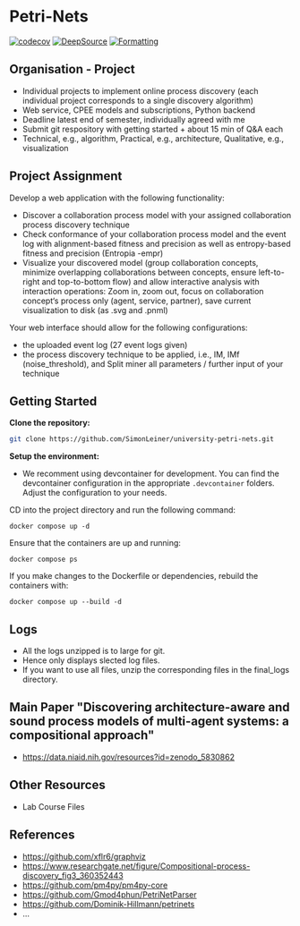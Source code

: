 # Petri-Nets

[![codecov](https://codecov.io/gh/SimonLeiner/university-petri-nets/graph/badge.svg?token=ylPOjFIKvY)](https://codecov.io/gh/SimonLeiner/university-petri-nets)
[![DeepSource](https://app.deepsource.com/gh/SimonLeiner/university-petri-nets.svg/?label=active+issues&show_trend=true&token=A94lUpOHD7gzUx7a7331vgmz)](https://app.deepsource.com/gh/SimonLeiner/university-petri-nets/)
[![Formatting](https://github.com/SimonLeiner/university-petri-nets/actions/workflows/ruff.yml/badge.svg)](https://github.com/SimonLeiner/university-petri-nets/actions/workflows/ruff.yml)

## Organisation - Project

- Individual projects to implement online process discovery (each individual project corresponds to a single discovery algorithm)
- Web service, CPEE models and subscriptions, Python backend
- Deadline latest end of semester, individually agreed with me
- Submit git respository with getting started + about 15 min of Q&A each
- Technical, e.g., algorithm, Practical, e.g., architecture, Qualitative, e.g., visualization

## Project Assignment

Develop a web application with the following functionality:

- Discover a collaboration process model with your assigned collaboration process discovery technique
- Check conformance of your collaboration process model and the event log with alignment-based fitness and precision as well as entropy-based fitness and precision (Entropia -empr)
- Visualize your discovered model (group collaboration concepts, minimize overlapping collaborations between concepts, ensure left-to-right and top-to-bottom flow) and allow interactive analysis with interaction operations: Zoom in, zoom out, focus on collaboration concept‘s process only (agent, service, partner), save current visualization to disk (as .svg
  and .pnml)

Your web interface should allow for the following configurations:

- the uploaded event log (27 event logs given)
- the process discovery technique to be applied, i.e., IM, IMf (noise_threshold), and Split miner all parameters / further input of your technique

## Getting Started

**Clone the repository:**

```bash
git clone https://github.com/SimonLeiner/university-petri-nets.git
```

**Setup the environment:**

- We recomment using devcontainer for development. You can find the devcontainer configuration in the appropriate `.devcontainer` folders. Adjust the configuration to your needs.

CD into the project directory and run the following command:

```
docker compose up -d
```

Ensure that the containers are up and running:

```
docker compose ps
```

If you make changes to the Dockerfile or dependencies, rebuild the containers with:

```
docker compose up --build -d
```

## Logs 

- All the logs unzipped is to large for git.
- Hence only displays slected log files.
- If you want to use all files, unzip the corresponding files in the final_logs directory.

## Main Paper "Discovering architecture-aware and sound process models of multi-agent systems: a compositional approach"

- https://data.niaid.nih.gov/resources?id=zenodo_5830862

## Other Resources

- Lab Course Files

## References

- https://github.com/xflr6/graphviz
- https://www.researchgate.net/figure/Compositional-process-discovery_fig3_360352443
- https://github.com/pm4py/pm4py-core
- https://github.com/Gmod4phun/PetriNetParser
- https://github.com/Dominik-Hillmann/petrinets
- ...
